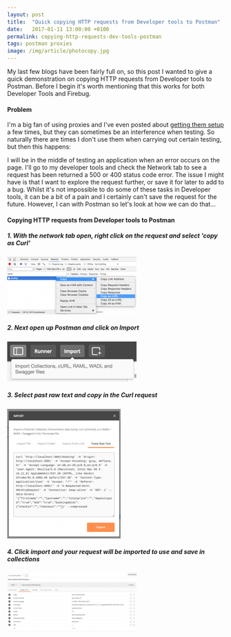 ```yaml
---
layout: post
title:  "Quick copying HTTP requests from Developer tools to Postman"
date:   2017-01-11 13:00:00 +0100
permalink: copying-http-requests-dev-tools-postman
tags: postman proxies
image: /img/article/photocopy.jpg
---
```


My last few blogs have been fairly full on, so this post I wanted to give a quick demonstration on copying HTTP requests from Developer tools to Postman.  Before I begin it's worth mentioning that this works for both Developer Tools and Firebug.

<h4>Problem</h4>

I'm a big fan of using proxies and I've even posted about [getting them setup](http://www.mwtestconsultancy.co.uk/category/proxies/) a few times, but they can sometimes be an interference when testing.  So naturally there are times I don't use them when carrying out certain testing, but then this happens:

I will be in the middle of testing an application when an error occurs on the page.  I'll go to my developer tools and check the Network tab to see a request has been returned a 500 or 400 status code error.  The issue I might have is that I want to explore the request further, or save it for later to add to a bug.  Whilst it's not impossible to do some of these tasks in Developer tools, it can be a bit of a pain and I certainly can't save the request for the future.  However, I can with Postman so let's look at how we can do that...

<h4>Copying HTTP requests from Developer tools to Postman</h4>

<h5>1. With the network tab open, right click on the request and select 'copy as Curl'</h5>

<a href="/img/2017/01/devToolsPostmanStep1.png"><img src="/img/2017/01/devToolsPostmanStep1-300x133.png" alt="Copying HTTP requests from Dev Tools to Postman Step 1" width="300" height="133" class="aligncenter size-medium wp-image-526" /></a>

<h5>2. Next open up Postman and click on Import</h5>

<a href="/img/2017/01/devToolsPostmanStep2.png"><img src="/img/2017/01/devToolsPostmanStep2-300x93.png" alt="Copying HTTP requests from Dev Tools to Postman Step 2" width="300" height="93" class="aligncenter size-medium wp-image-527" /></a>

<h5>3. Select past raw text and copy in the Curl request</h5>

<a href="/img/2017/01/devToolsPostmanStep3.png"><img src="/img/2017/01/devToolsPostmanStep3-263x300.png" alt="Copying HTTP requests from Dev Tools to Postman Step 2" width="263" height="300" class="aligncenter size-medium wp-image-528" /></a>

<h5>4. Click import and your request will be imported to use and save in collections</h5>

<a href="/img/2017/01/devToolsPostmanStep4.png"><img src="/img/2017/01/devToolsPostmanStep4-300x135.png" alt="Copying HTTP requests from Dev Tools to Postman Step 4" width="300" height="135" class="aligncenter size-medium wp-image-529" /></a>